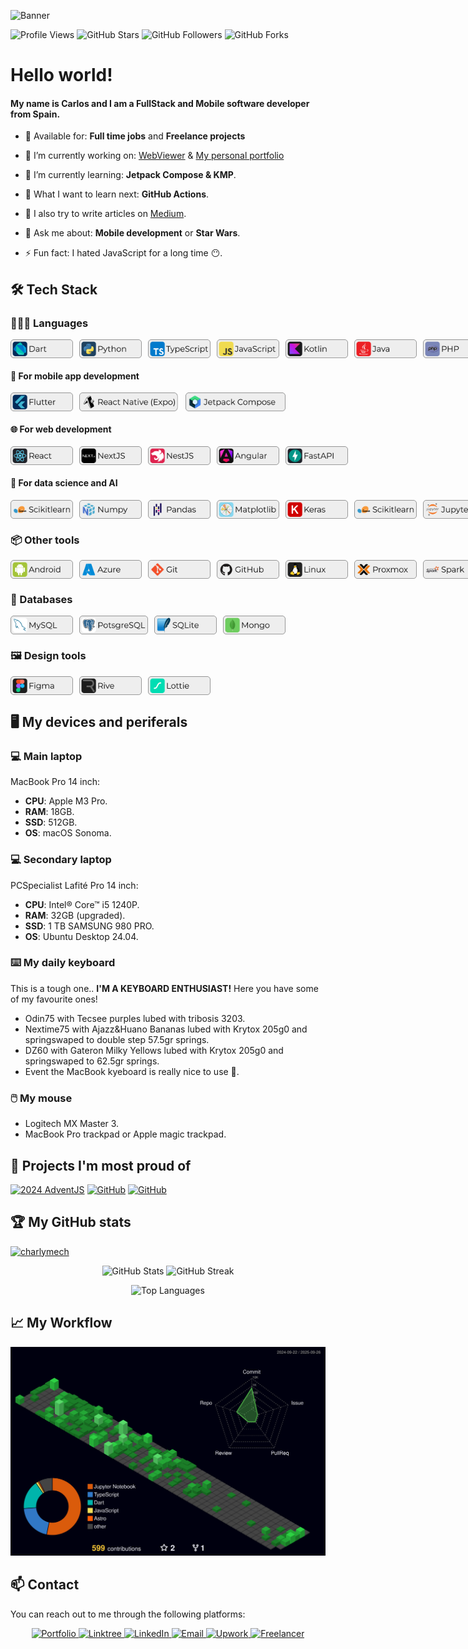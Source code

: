 ![Banner](./img/banner.png)

<p align="left">
  <img src="https://komarev.com/ghpvc/?username=charlymech&style=for-the-badge" alt="Profile Views"/>
  <img src="https://img.shields.io/github/stars/charlymech?style=for-the-badge&logo=github" alt="GitHub Stars"/>
  <img src="https://img.shields.io/github/followers/charlymech?style=for-the-badge&logo=github" alt="GitHub Followers"/>
  <img src="https://img.shields.io/github/forks/charlymech/webviewer?style=for-the-badge&logo=github" alt="GitHub Forks"/>
</p>

# Hello world!

#### My name is Carlos and I am a FullStack and Mobile software developer from Spain.

<!-- -  💼 Currently working at: **[Company Name]** as a **[Job Title]** -->

-  🤝 Available for: **Full time jobs** and **Freelance projects**

-  🔭 I’m currently working on: [WebViewer](https://github.com/CharlyMech/webviewer) & [My personal portfolio](https://charlymech.com/)

-  🌳 I’m currently learning: **Jetpack Compose & KMP**.

-  🌱 What I want to learn next: **GitHub Actions**.

<!-- -  📚 I’m currently studying: **AI and Big Data specialization course** at [IEDIB](https://iedib.net/). -->

-  📝 I also try to write articles on [Medium](https://medium.com/@CharlyMech).

-  💬 Ask me about: **Mobile development** or **Star Wars**.

-  ⚡ Fun fact: I hated JavaScript for a long time 😶.

## 🛠️ Tech Stack

### 👨🏽‍💻 Languages

<div style="display: flex; gap:10px">
   <img src="./img/labels/Dart.png" alt="Dart" style="height:30px"/>
   <img src="./img/labels/Python.png" alt="Python" style="height:30px"/>
   <img src="./img/labels/TypeScript.png" alt="TypeScript" style="height:30px"/>
   <img src="./img/labels/JavaScript.png" alt="JavaScript" style="height:30px"/>
   <img src="./img/labels/Kotlin.png" alt="Kotlin" style="height:30px"/>
   <img src="./img/labels/Java.png" alt="Java" style="height:30px"/>
   <img src="./img/labels/PHP.png" alt="PHP" style="height:30px"/>
   <img src="./img/labels/Bash.png" alt="Bash" style="height:30px"/>
</div>

#### 📱 For mobile app development

<div style="display: flex; gap:10px">
   <img src="./img/labels/Flutter.png" alt="Flutter" style="height:30px"/>
   <img src="./img/labels/Expo.png" alt="Expo" style="height:30px"/>
   <img src="./img/labels/Jetpack Compose.png" alt="Jetpack Compose" style="height:30px"/>
</div>

#### 🌐 For web development

<div style="display: flex; gap:10px">
   <img src="./img/labels/React.png" alt="React" style="height:30px"/>
   <img src="./img/labels/NextJS.png" alt="NextJS" style="height:30px"/>
   <img src="./img/labels/NestJS.png" alt="NestJS" style="height:30px"/>
   <img src="./img/labels/Angular.png" alt="Angular" style="height:30px"/>
   <img src="./img/labels/FastAPI.png" alt="FastAPI" style="height:30px"/>
</div>

#### 🧠 For data science and AI

<div style="display: flex; gap:10px">
   <img src="./img/labels/Scikitlearn.png" alt="Scikitlearn" style="height:30px"/>
   <img src="./img/labels/Numpy.png" alt="Numpy" style="height:30px">
   <img src="./img/labels/Pandas.png" alt="Pandas" style="height:30px"/>
   <img src="./img/labels/Matplotlib.png" alt="Matplotlib" style="height:30px"/>
   <img src="./img/labels/Keras.png" alt="Keras" style="height:30px"/>
   <img src="./img/labels/Scikitlearn.png" alt="Scikitlearn" style="height:30px"/>
   <img src="./img/labels/Jupyter.png" alt="Jupyter" style="height:30px"/>
</div>

### 📦 Other tools

<div style="display: flex; gap:10px">
   <img src="./img/labels/Android.png" alt="Android" style="height:30px"/>
   <img src="./img/labels/Azure.png" alt="Azure" style="height:30px"/>
   <img src="./img/labels/Git.png" alt="Git" style="height:30px"/>
   <img src="./img/labels/Github.png" alt="GitHub" style="height:30px"/>
   <img src="./img/labels/Linux.png" alt="Linux" style="height:30px"/>
   <img src="./img/labels/Proxmox.png" alt="Proxmox" style="height:30px"/>
   <img src="./img/labels/Spark.png" alt="Spark" style="height:30px"/>
   <img src="./img/labels/Kafka.png" alt="Kafka" style="height:30px"/>
   <img src="./img/labels/Hadoop.png" alt="Hadoop" style="height:30px"/>
</div>

### 💾 Databases

<div style="display: flex; gap:10px">
   <img src="./img/labels/MySQL.png" alt="MySQL" style="height:30px"/>
   <img src="./img/labels/PostgreSQL.png" alt="PostgreSQL" style="height:30px"/>
   <img src="./img/labels/SQLite.png" alt="SQLite" style="height:30px"/>
   <img src="./img/labels/Mongo.png" alt="MongoDB" style="height:30px"/>
   
</div>

### 🖼️ Design tools

<div style="display: flex; gap:10px">
   <img src="./img/labels/Figma.png" alt="Figma" style="height:30px"/>
   <img src="./img/labels/Rive.png" alt="Rive" style="height:30px"/>
   <img src="./img/labels/Lottie.png" alt="Lottie" style="height:30px"/>
</div>

## 🖥️ My devices and periferals

### 💻 Main laptop

MacBook Pro 14 inch:

-  **CPU**: Apple M3 Pro.
-  **RAM**: 18GB.
-  **SSD**: 512GB.
-  **OS**: macOS Sonoma.

### 💻 Secondary laptop

PCSpecialist Lafité Pro 14 inch:

-  **CPU**: Intel® Core™ i5 1240P.
-  **RAM**: 32GB (upgraded).
-  **SSD**: 1 TB SAMSUNG 980 PRO.
-  **OS**: Ubuntu Desktop 24.04.

### ⌨️ My daily keyboard

This is a tough one.. **I'M A KEYBOARD ENTHUSIAST!** Here you have some of my favourite ones!

-  Odin75 with Tecsee purples lubed with tribosis 3203.
-  Nextime75 with Ajazz&Huano Bananas lubed with Krytox 205g0 and springswaped to double step 57.5gr springs.
-  DZ60 with Gateron Milky Yellows lubed with Krytox 205g0 and springswaped to 62.5gr springs.
-  Event the MacBook kyeboard is really nice to use 🫣.

### 🖱️ My mouse

-  Logitech MX Master 3.
-  MacBook Pro trackpad or Apple magic trackpad.

## 🚀 Projects I'm most proud of

<!--
Examples:
[![GitHub](https://img.shields.io/badge/GitHub_Repo-181717?style=for-the-badge&logo=github&logoColor=white)](https://github.com/TU_USUARIO/TU_REPO)

[![Vercel](https://img.shields.io/badge/Vercel_App-000000?style=for-the-badge&logo=vercel&logoColor=white)](https://TU_PROYECTO.vercel.app/)

[![Netlify](https://img.shields.io/badge/Netlify_App-00C7B7?style=for-the-badge&logo=netlify&logoColor=white)](https://app.netlify.com/sites/TU_PROYECTO/deploys)
 -->

[![2024 AdventJS](https://img.shields.io/badge/2024_AdventJS-000000?style=for-the-badge&logo=vercel&logoColor=white)](https://midudev-adventjs2024.vercel.app/) [![GitHub](https://img.shields.io/badge/The_Best_Program-181717?style=for-the-badge&logo=github&logoColor=white)](https://github.com/CharlyMech/the-best-program) [![GitHub](https://img.shields.io/badge/WebViewer-181717?style=for-the-badge&logo=github&logoColor=white)](https://github.com/CharlyMech/webviewer)

## 🏆 My GitHub stats

<p align="left"> <a href="https://github.com/ryo-ma/github-profile-trophy"><img src="https://github-profile-trophy.vercel.app/?username=CharlyMech&theme=dark" alt="charlymech" /></a> </p>

<p align="center">
  <img src="https://github-readme-stats.vercel.app/api?username=charlymech&show_icons=true&locale=en&theme=dracula" alt="GitHub Stats" height="180"/>
  <img src="https://github-readme-streak-stats.herokuapp.com?user=charlymech&theme=dracula" alt="GitHub Streak" height="180"/>
</p>

<p align="center">
  <img src="https://github-readme-stats.vercel.app/api/top-langs?username=charlymech&layout=compact&langs_count=10&hide=Jupyter%20Notebook&theme=dracula&card_width=1000" alt="Top Languages"/>
</p>

## 📈 My Workflow

![](./profile-3d-contrib/profile-night-green.svg)

## 📫 Contact

You can reach out to me through the following platforms:

<p align="center">
  <a href="https://charlymech.com" target="_blank">
    <img src="https://img.shields.io/badge/Portfolio-1565C0?style=for-the-badge&logo=About.me&logoColor=white" alt="Portfolio"/>
  </a>
  <a href="https://linktr.ee/charlymech" target="_blank">
    <img src="https://img.shields.io/badge/Linktree-39E09B?style=for-the-badge&logo=linktree&logoColor=white" alt="Linktree"/>
  </a>
  <a href="https://www.linkedin.com/in/carlos-sanchez-recio-77a286243" target="_blank">
    <img src="https://img.shields.io/badge/LinkedIn-0A66C2?style=for-the-badge&logo=linkedin&logoColor=white" alt="LinkedIn"/>
  </a>
  <a href="mailto:carlossanchezrecio.dev@gmail.com">
    <img src="https://img.shields.io/badge/Email-D14836?style=for-the-badge&logo=gmail&logoColor=white" alt="Email"/>
  </a>
  <a href="https://www.upwork.com/freelancers/~your-upwork-id" target="_blank">
    <img src="https://img.shields.io/badge/Upwork-6FDA44?style=for-the-badge&logo=upwork&logoColor=white" alt="Upwork"/>
  </a>
  <a href="https://www.freelancer.com/u/your-freelancer-id" target="_blank">
    <img src="https://img.shields.io/badge/Freelancer-29B2FE?style=for-the-badge&logo=freelancer&logoColor=white" alt="Freelancer"/>
  </a>
</p>

